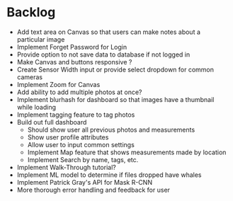 # Backlog

* Add text area on Canvas so that users can make notes about a particular image
* Implement Forget Password for Login
* Provide option to not save data to database if not logged in
* Make Canvas and buttons responsive ?
* Create Sensor Width input or provide select dropdown for common cameras
* Implement Zoom for Canvas
* Add ability to add multiple photos at once?
* Implement blurhash for dashboard so that images have a thumbnail while loading
* Implement tagging feature to tag photos
* Build out full dashboard
    * Should show user all previous photos and measurements
    * Show user profile attributes
    * Allow user to input common settings
    * Implement Map feature that shows measurements made by location
    * Implement Search by name, tags, etc.
* Implement Walk-Through tutorial?
* Implement ML model to determine if files dropped have whales
* Implement Patrick Gray's API for Mask R-CNN
* More thorough error handling and feedback for user
